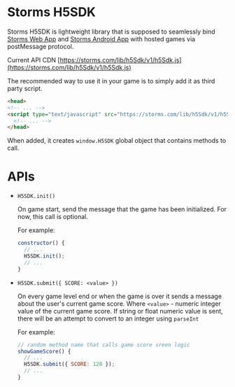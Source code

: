 # Storms H5SDK

Storms H5SDK is lightweight library that is supposed to seamlessly bind [Storms Web App](https://play.storms.com/) and [Storms Android App](https://play.google.com/store/apps/details?id=com.storms.h5) with hosted games via postMessage protocol.

Current API CDN [https://storms.com/lib/h5Sdk/v1/h5Sdk.js](https://storms.com/lib/h5Sdk/v1/h5Sdk.js)

The recommended way to use it in your game is to simply add it as third party script.

```html
<head>
<!-- ... -->
<script type="text/javascript" src="https://storms.com/lib/h5Sdk/v1/h5Sdk.js"></script>
  <!-- ... -->
</head>
```

When added, it creates `window.H5SDK` global object that contains methods to call.

# APIs

- `H5SDK.init()`

  On game start, send the message that the game has been initialized. For now, this call is optional.

  For example:
    ```js
    constructor() {
      // ...
      H5SDK.init();
      // ...
    }
    ```

- `H5SDK.submit({ SCORE: <value> })`

  On every game level end or when the game is over it sends a message about the user's current game score.
  Where `<value>` - numeric integer value of the current game score. If string or float numeric value is sent, there will be an attempt to convert to an integer using `parseInt`

  For example:
    ```js
    // random method name that calls game score sreen logic 
    showGameScore() {
      // ...
      H5SDK.submit({ SCORE: 128 });
      // ...
    }
    ```
